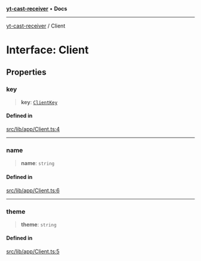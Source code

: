 [**yt-cast-receiver**](../README.md) • **Docs**

***

[yt-cast-receiver](../README.md) / Client

# Interface: Client

## Properties

### key

> **key**: [`ClientKey`](../type-aliases/ClientKey.md)

#### Defined in

[src/lib/app/Client.ts:4](https://github.com/patrickkfkan/yt-cast-receiver/blob/bd89142d74e28aee740c2fbc2ea3a853e286e8db/src/lib/app/Client.ts#L4)

***

### name

> **name**: `string`

#### Defined in

[src/lib/app/Client.ts:6](https://github.com/patrickkfkan/yt-cast-receiver/blob/bd89142d74e28aee740c2fbc2ea3a853e286e8db/src/lib/app/Client.ts#L6)

***

### theme

> **theme**: `string`

#### Defined in

[src/lib/app/Client.ts:5](https://github.com/patrickkfkan/yt-cast-receiver/blob/bd89142d74e28aee740c2fbc2ea3a853e286e8db/src/lib/app/Client.ts#L5)
